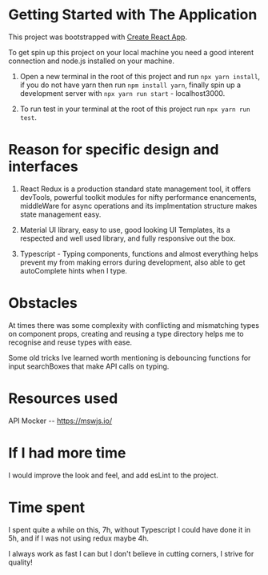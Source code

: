 # Getting Started with The Application

This project was bootstrapped with [Create React App](https://github.com/facebook/create-react-app).

To get spin up this project on your local machine you need a good interent connection and node.js installed on your machine. 

1. Open a new terminal in the root of this project and run `npx yarn install`, if you do not have yarn then run `npm install yarn`, finally spin up a development server with `npx yarn run start` - localhost3000.

2. To run test in your terminal at the root of this project run `npx yarn run test`.

# Reason for specific design and interfaces

1. React Redux is a production standard state management tool, it offers devTools, powerful toolkit modules for nifty performance enancements, middleWare for async operations and its implmentation structure makes state management easy. 

2. Material UI library, easy to use, good looking UI Templates, its a respected and well used library, and fully responsive out the box. 

3. Typescript - Typing components, functions and almost everything helps prevent my from making errors during development, also able to get autoComplete hints when I type. 

# Obstacles

At times there was some complexity with conflicting and mismatching types on component props, creating and reusing a type directory helps me to recognise and reuse types with ease. 

Some old tricks Ive learned worth mentioning is debouncing functions for input searchBoxes that make API calls on typing.

# Resources used

API Mocker -- https://mswjs.io/

# If I had more time

I would improve the look and feel, and add esLint to the project.

# Time spent

I spent quite a while on this, 7h, without Typescript I could have done it in 5h, and if I was not using redux maybe 4h. 

I always work as fast I can but I don't believe in cutting corners, I strive for quality! 

